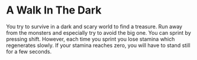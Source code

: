 A Walk In The Dark
==================

You try to survive in a dark and scary world to find a treasure. Run away from the monsters and especially try to avoid the big one. You can sprint by pressing shift. However, each time you sprint you lose stamina which regenerates slowly. If your stamina reaches zero, you will have to stand still for a few seconds.
